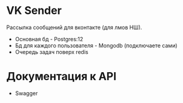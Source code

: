 # VK Sender

Рассылка сообщений для вконтакте (для лмов НШ).

  - Основная бд - Postgres:12
  - Бд для каждого пользователя - Mongodb (подключаете сами)
  - Очередь задач поверх redis

# Документация к API

  - Swagger
